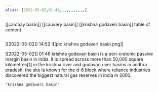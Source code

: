 ```yaml
---
alias: [2022-05-02,01:46,,,,,,,,,,,]
---
```

[[cambay basin]] [[cauvery basin]] [[krishna godaveri basin]]
table of content
```toc
```

[[2022-05-02]] 14:52
![[pic krishna godaveri basin.png]]

[[2022-05-02]] 01:46
krishna godavari basin is a peri-cratonic passive margin basin in india. it is spread across more than 50,000 square kilometres[1] in the krishna river and godavari river basins in andhra pradesh. the site is known for the d-6 block where reliance industries discovered the biggest natural gas reserves in india in 2003.
```query
"krishna godaveri basin"
```